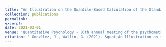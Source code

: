 ```yaml
---
title: "An Illustration on the Quantile-Based Calculation of the Standard Error of Equating in Kernel Equating"
collection: publications
permalink: 
excerpt: 
date: 2021-03-01
venue: 'Quantitative Psychology - 85th annual meeting of the psychometric society'
citation: ' González, J., Wallin, G. (2021). &quot;An Illustration on the Quantile-Based Calculation of the Standard Error of Equating in Kernel Equating.&quot; In Wiberg, M., Molenaar, D., González, J., Böckenholt, U., & Kim, J-S.  (Eds.) (2021). Quantitative Psychology: The 85th Annual Meeting of the Psychometric Society, Virtual, 2021. New York: Springer. '
---
```

